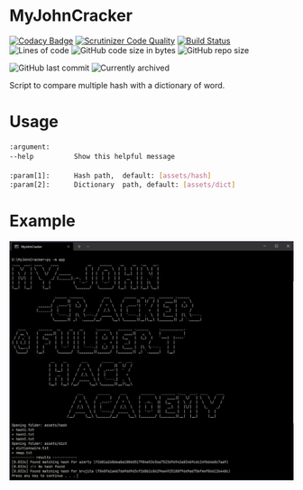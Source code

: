 # MyJohnCracker

[![Codacy Badge](https://app.codacy.com/project/badge/Grade/901fcd44f536498284812fc3762ce863)](https://www.codacy.com/gh/Sigmanificient/MyJohnCracker/dashboard?utm_source=github.com&amp;utm_medium=referral&amp;utm_content=Sigmanificient/MyJohnCracker&amp;utm_campaign=Badge_Grade)
[![Scrutinizer Code Quality](https://scrutinizer-ci.com/g/Sigmanificient/MyJohnCracker/badges/quality-score.png?b=master)](https://scrutinizer-ci.com/g/Sigmanificient/MyJohnCracker/?branch=master)
[![Build Status](https://scrutinizer-ci.com/g/Sigmanificient/MyJohnCracker/badges/build.png?b=master)](https://scrutinizer-ci.com/g/Sigmanificient/MyJohnCracker/build-status/master)<br>
![Lines of code](https://img.shields.io/tokei/lines/github/Sigmanificient/MyJohnCracker)
![GitHub code size in bytes](https://img.shields.io/github/languages/code-size/Sigmanificient/Xp-Solitare-Win)
![GitHub repo size](https://img.shields.io/github/repo-size/Sigmanificient/Xp-Solitare-Win)

![GitHub last commit](https://img.shields.io/github/last-commit/Sigmanificient/Xp-Solitare-Win)
![Currently archived](https://img.shields.io/badge/status-archived-red)

Script to compare multiple hash with a dictionary of word.

# Usage
```bash
:argument:
--help			Show this helpful message

:param[1]:		Hash path,	default: [assets/hash]
:param[2]:		Dictionary	path, default: [assets/dict]
```

# Example

![Terminal](https://raw.githubusercontent.com/Sigmanificient/MyJohnCracker/master/docs/terminal.png)
